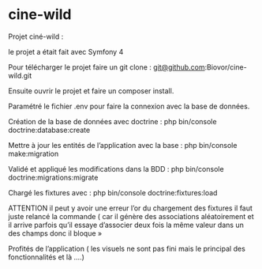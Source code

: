 # cine-wild

Projet ciné-wild :

le projet a était fait avec Symfony 4 

Pour télécharger le projet faire un git clone : git@github.com:Biovor/cine-wild.git

Ensuite ouvrir le projet et faire un composer install.

Paramétré le fichier .env pour faire la connexion avec la base de données.

Création de la base de données avec doctrine :  php bin/console doctrine:database:create

Mettre à jour les entités de l’application avec la base : php bin/console make:migration

Validé et appliqué les modifications dans la BDD : php bin/console doctrine:migrations:migrate

Chargé les fixtures avec : php bin/console doctrine:fixtures:load

ATTENTION il peut y avoir une erreur l’or du chargement des fixtures il faut juste relancé la commande  ( car il génère des associations aléatoirement et il arrive parfois qu’il essaye d’associer deux fois la même valeur dans un des champs donc il bloque » 

Profités de l’application ( les visuels ne sont pas fini mais le principal des fonctionnalités et là ….) 

